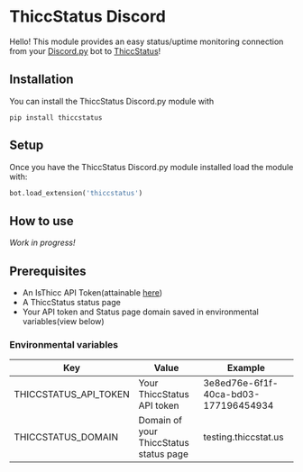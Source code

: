 # ThiccStatus Discord

Hello! This module provides an easy status/uptime monitoring connection from your [Discord.py](https://discordpy.readthedocs.io/en/stable/) bot to [ThiccStatus](https://isthicc.dev/)!

## Installation 
You can install the ThiccStatus Discord.py module with 

`pip install thiccstatus`

## Setup
Once you have the ThiccStatus Discord.py module installed load the module with: 

```python
bot.load_extension('thiccstatus')
```

## How to use

*Work in progress!*

## Prerequisites

- An IsThicc API Token(attainable [here](https://isthicc.dev/dash/api))
- A ThiccStatus status page  
- Your API token and Status page domain saved in environmental variables(view below)


### Environmental variables

| Key  | Value | Example |
| ------------- | ------------- | ------------- |
| THICCSTATUS_API_TOKEN  | Your ThiccStatus API token | 3e8ed76e-6f1f-40ca-bd03-177196454934 |
| THICCSTATUS_DOMAIN  | Domain of your ThiccStatus status page | testing.thiccstat.us |

